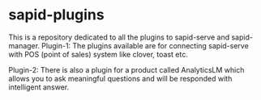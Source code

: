# sapid-plugins
This is a repository dedicated to all the plugins to sapid-serve and sapid-manager.
Plugin-1:
The plugins available are for connecting sapid-serve with POS (point of sales) system like clover, toast etc.

Plugin-2:
There is also a plugin for a product called AnalyticsLM which allows you to ask meaningful questions and will be responded with intelligent answer.
